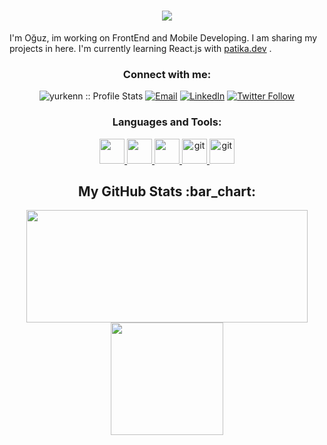 <h1 align="center">
  <a href="https://git.io/typing-svg">
    <img src="https://readme-typing-svg.herokuapp.com/?lines=Hello!+👋;I+am+Oğuz+Yürken&center=true&size=25">
  </a>
</h1>

I'm Oğuz, im working on FrontEnd and Mobile Developing. I am sharing my projects in here. I'm currently learning React.js with <a href="https://www.patika.dev/">patika.dev</a>
. 
<h3 align="center">Connect with me:</h3>

<p align="center">
<img src="https://komarev.com/ghpvc/?username=yurkenn&color=green" alt="yurkenn :: Profile Stats"></a>
<a href="mailto:oguz.yurken@gmail.com"><img alt="Email" src="https://img.shields.io/badge/Email-oguz.yurken@gmail.com-blue?style=flat&logo=gmail"></a>
<a href="https://www.linkedin.com/in/oğuzyürken/" target="_blank"><img alt="LinkedIn" src="https://img.shields.io/badge/LinkedIn-@oğuzyürken-blue?style=flat&logo=linkedin"></a>
<a href="https://twitter.com/yurkenowl"><img alt="Twitter Follow" src="https://img.shields.io/twitter/follow/yurkenowl?style=social"></a>


</p>

<h3 align="center">Languages and Tools:</h3>
<p align="center"> 
<a href="https://www.javascript.com/"> <img src="https://img.icons8.com/color/48/000000/javascript--v1.png" width="40" height="40"/> </a>
<a href="https://css-tricks.com/">  <img src="https://img.icons8.com/external-flat-juicy-fish/60/000000/external-css-coding-and-development-flat-flat-juicy-fish-2.png" width="40" height="40"/> </a>
<a href="https://tr.reactjs.org/" target="_blank"> <img src="https://img.icons8.com/plasticine/100/000000/react.png" width="40" height="40" /> </a> 
<a href="https://redux.js.org/" target="_blank"> <img src="https://img.icons8.com/color/48/000000/redux.png" alt="git" width="40" height="40"/> </a>
  <a href="https://git-scm.com/" target="_blank"> <img src="https://www.vectorlogo.zone/logos/git-scm/git-scm-icon.svg" alt="git" width="40" height="40"/> </a>
</p>


<h2 align="center">My GitHub Stats :bar_chart:</h2>
<p align="center">
  <img src="https://github-readme-stats.vercel.app/api?username=yurkenn&show_icons=true&theme=tokyonight" width="450" height="180">
  <img src="https://github-readme-stats.vercel.app/api/top-langs/?username=yurkenn&layout=compact&theme=tokyonight" height="180">
  
</p>
